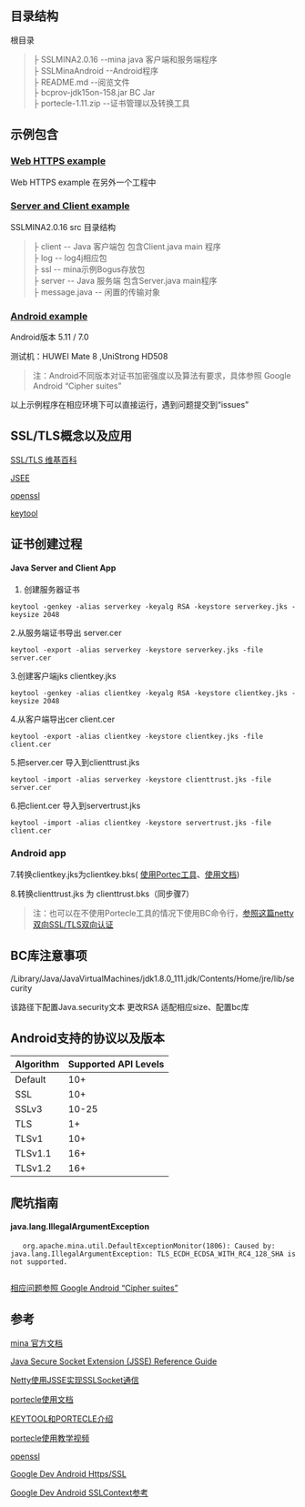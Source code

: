 ## 目录结构

根目录 <br>
>├ SSLMINA2.0.16 --mina java 客户端和服务端程序 <br> 
>├ SSLMinaAndroid --Android程序 <br>
>├ README.md --阅览文件 <br>
>├ bcprov-jdk15on-158.jar BC Jar <br>
>├ portecle-1.11.zip --证书管理以及转换工具 <br>

## 示例包含

### [Web HTTPS example](https://github.com/RUANHAOANDROID/SpringBootDemo) <br>
 
 Web HTTPS example 在另外一个工程中 <br>

### [Server and Client example](https://github.com/RUANHAOANDROID/Mina-SSL/tree/master/SSLMINA2.0.16) <br>
SSLMINA2.0.16 src 目录结构 <br>
>├ client -- Java 客户端包 包含Client.java main 程序 <br>
>├ log -- log4j相应包 <br>
>├ ssl -- mina示例Bogus存放包 <br>
>├ server -- Java 服务端 包含Server.java main程序 <br>
>├ message.java -- 闲置的传输对象 <br>
   
### [Android example](https://github.com/RUANHAOANDROID/Mina-SSL/tree/master/SSLMinaAndroid)

 Android版本 5.11 / 7.0 
 
 测试机：HUWEI Mate 8 ,UniStrong HD508
   
> 注：Android不同版本对证书加密强度以及算法有要求，具体参照 Google Android “Cipher suites”

以上示例程序在相应环境下可以直接运行，遇到问题提交到“issues”


## SSL/TLS概念以及应用

[SSL/TLS 维基百科](https://zh.wikipedia.org/wiki/%E5%82%B3%E8%BC%B8%E5%B1%A4%E5%AE%89%E5%85%A8%E6%80%A7%E5%8D%94%E5%AE%9A)

[JSEE](https://docs.oracle.com/javase/8/docs/technotes/guides/security/jsse/JSSERefGuide.html#SSLContext)

[openssl](https://www.openssl.org/docs/manmaster/man1/openssl.html)

[keytool](https://docs.oracle.com/javase/6/docs/technotes/tools/solaris/keytool.html)


## 证书创建过程

#### Java Server and Client App
1. 创建服务器证书

```
keytool -genkey -alias serverkey -keyalg RSA -keystore serverkey.jks -keysize 2048

```

2.从服务端证书导出 server.cer

```
keytool -export -alias serverkey -keystore serverkey.jks -file server.cer
```


3.创建客户端jks clientkey.jks

```
keytool -genkey -alias clientkey -keyalg RSA -keystore clientkey.jks -keysize 2048

```

4.从客户端导出cer client.cer

```
keytool -export -alias clientkey -keystore clientkey.jks -file client.cer
```

5.把server.cer 导入到clienttrust.jks

```
keytool -import -alias serverkey -keystore clienttrust.jks -file server.cer
```

6.把client.cer 导入到servertrust.jks

```
keytool -import -alias clientkey -keystore servertrust.jks -file client.cer
```
### Android app

7.转换clientkey.jks为clientkey.bks(  [使用Portec工具](http://portecle.sourceforge.net/)、[使用文档](http://portecle.sourceforge.net/howtos.html))

8.转换clienttrust.jks 为 clienttrust.bks（同步骤7）

> 注：也可以在不使用Portecle工具的情况下使用BC命令行，[参照这篇netty 双向SSL/TLS双向认证](https://www.cnblogs.com/wangshen/p/5956854.html)

## BC库注意事项

/Library/Java/JavaVirtualMachines/jdk1.8.0_111.jdk/Contents/Home/jre/lib/security

该路径下配置Java.security文本 更改RSA 适配相应size、配置bc库

## Android支持的协议以及版本

<table>
   <thead>
     <tr>
       <th>Algorithm</th>
       <th>Supported API Levels</th>
     </tr>
   </thead>
   <tbody>
     <tr>
       <td>Default</td>
       <td>10+</td>
     </tr>
     <tr>
       <td>SSL</td>
       <td>10+</td>
     </tr>
     <tr class="deprecated">
       <td>SSLv3</td>
       <td>10-25</td>
     </tr>
     <tr>
       <td>TLS</td>
       <td>1+</td>
     </tr>
     <tr>
       <td>TLSv1</td>
       <td>10+</td>
     </tr>
     <tr>
       <td>TLSv1.1</td>
       <td>16+</td>
     </tr>
     <tr>
       <td>TLSv1.2</td>
       <td>16+</td>
     </tr>
   </tbody>
 </table>


## 爬坑指南

#### java.lang.IllegalArgumentException
```
   org.apache.mina.util.DefaultExceptionMonitor(1806): Caused by: java.lang.IllegalArgumentException: TLS_ECDH_ECDSA_WITH_RC4_128_SHA is not supported.
  
```
[相应问题参照 Google Android “Cipher suites”](https://developer.android.com/reference/javax/net/ssl/SSLEngine.html)


## 参考

[mina 官方文档](http://mina.apache.org/mina-project/userguide/ch2-basics/sample-tcp-client.html)

[Java Secure Socket Extension (JSSE) Reference Guide](https://docs.oracle.com/javase/8/docs/technotes/guides/security/jsse/JSSERefGuide.html#SSLContext)

[Netty使用JSSE实现SSLSocket通信](https://segmentfault.com/a/1190000010054860)

[portecle使用文档](http://portecle.sourceforge.net/howtos.html)

[KEYTOOL和PORTECLE介绍](http://alanzhang.me/2014/12/31/KEYTOOL%E5%92%8CPORTECLE%E4%BB%8B%E7%BB%8D/)

[portecle使用教学视频](https://www.youtube.com/watch?v=nSqKv7VlMcg)

[openssl](https://www.openssl.org/docs/manmaster/man1/openssl.html)

[Google Dev Android Https/SSL](https://developer.android.com/training/articles/security-ssl.html)

[Google Dev Android SSLContext参考](https://developer.android.com/reference/javax/net/ssl/SSLContext.html)

